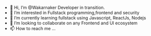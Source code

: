 - 👋 Hi, I’m @Wakarnaker Developer in transition.
- 👀 I’m interested in Fullstack programming,frontend and security
- 🌱 I’m currently learning fullstack using Javascript, ReactJs, Nodejs
- 💞️ I’m looking to collaborate on any Frontend and UI ecosystem
- 📫 How to reach me ...

<!---
Wakarnaker/Wakarnaker is a ✨ special ✨ repository because its `README.md` (this file) appears on your GitHub profile.
You can click the Preview link to take a look at your changes.
--->
